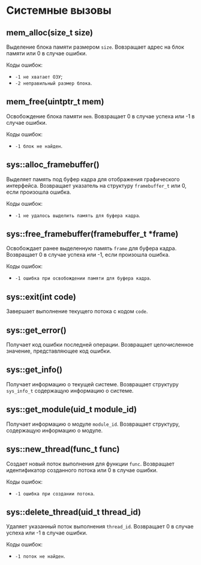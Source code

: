 # Системные вызовы

## mem_alloc(size_t size)

Выделение блока памяти размером `size`.
Вовзращает адрес на блок памяти или 0 в случае ошибки.

Коды ошибок:

- `-1 не хватает ОЗУ`;
- `-2 неправильный размер блока`.

## mem_free(uintptr_t mem)

Освобождение блока памяти `mem`.
Вовзращает 0 в случае успеха или -1 в случае ошибки.

Коды ошибок:

- `-1 блок не найден`.

## sys::alloc_framebuffer()

Выделяет память под буфер кадра для отображения графического интерфейса.
Возвращает указатель на структуру `framebuffer_t` или 0, если произошла ошибка.

Коды ошибок:

- `-1 не удалось выделить память для буфера кадра`.

## sys::free_framebuffer(framebuffer_t *frame)

Освобождает ранее выделенную память `frame` для буфера кадра. Возвращает 0 в случае успеха или -1, если произошла ошибка.

Коды ошибок:

- `-1 ошибка при освобождении памяти для буфера кадра`.

## sys::exit(int code)

Завершает выполнение текущего потока с кодом `code`.

## sys::get_error()

Получает код ошибки последней операции. Возвращает целочисленное значение, представляющее код ошибки.

## sys::get_info()

Получает информацию о текущей системе. Возвращает структуру `sys_info_t` содержащую информацию о системе.

## sys::get_module(uid_t module_id)

Получает информацию о модуле `module_id`. Возвращает структуру, содержащую информацию о модуле.

## sys::new_thread(func_t func)

Создает новый поток выполнения для функции `func`. Возвращает идентификатор созданного потока или 0 в случае ошибки.

Коды ошибок:

- `-1 ошибка при создании потока`.

## sys::delete_thread(uid_t thread_id)

Удаляет указанный поток выполнения `thread_id`. Возвращает 0 в случае успеха или -1 в случае ошибки.

Коды ошибок:

- `-1 поток не найден`.

<!--
## sys::get_time()

Получает текущее время системы в формате timestamp. Возвращает целое число, представляющее количество секунд с начала эпохи.

## sys::set_alarm(time_t time, func_t func)

Устанавливает сигнал будильника на время time. При наступлении указанного времени будет вызвана функция func.

Коды ошибок:

- `-1 ошибка при установке сигнала будильника`.
-->

